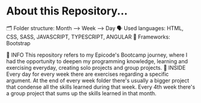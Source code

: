 # About this Repository...
🗂 Folder structure:
Month --> Week --> Day
🗣 Used languages:
HTML, CSS, SASS, JAVASCRIPT, TYPESCRIPT, ANGULAR
📓 Frameworks:
Bootstrap

🔗 INFO
This repository refers to my Epicode's Bootcamp journey, where I had the opportunity to deepen my programming knowledge, learning and exercising everyday,
creating solo projects and group projects.
🔗 INSIDE
Every day for every week there are exercises regarding a specific argument.
At the end of every week folder there's usually a bigger project that condense all the skills learned during that week.
Every 4th week there's a group project that sums up the skills learned in that month.
